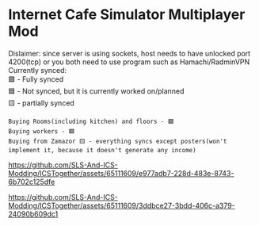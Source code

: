 # Internet Cafe Simulator Multiplayer Mod
Dislaimer: since server is using sockets, host needs to have unlocked port 4200(tcp) or you both need to use program such as Hamachi/RadminVPN<br/>
Currently synced:<br/>
🟩 - Fully synced<br/>
🟦 - Not synced, but it is currently worked on/planned<br/>
🟨 - partially synced<br/>
```
Buying Rooms(including kitchen) and floors - 🟩
Buying workers - 🟦
Buying from Zamazor 🟨 - everything syncs except posters(won't implement it, because it doesn't generate any income)
```
https://github.com/SLS-And-ICS-Modding/ICSTogether/assets/65111609/e977adb7-228d-483e-8743-6b702c125dfe

https://github.com/SLS-And-ICS-Modding/ICSTogether/assets/65111609/3ddbce27-3bdd-406c-a379-24090b609dc1


